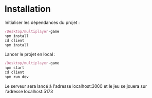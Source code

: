 # Installation

Initialiser les dépendances du projet : 

```javascript
/Desktop/multiplayer-game
npm install
cd client
npm install
```

Lancer le projet en local :
```javascript
/Desktop/multiplayer-game
npm start
cd client
npm run dev
```

Le serveur sera lancé à l'adresse localhost:3000 et le jeu se jouera sur l'adresse localhost:5173

